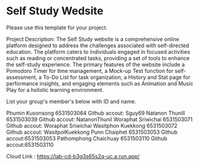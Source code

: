 Self Study Wedsite
=============
Please use this template for your project.

Project Description:
The Self Study website is a comprehensive online platform designed to address the challenges associated with self-directed education. The platform caters to individuals engaged in focused activities such as reading or concentrated tasks, providing a set of tools to enhance the self-study experience. The primary features of the website include a Pomodoro Timer for time management, a Mock-up Test function for self-assessment, a To-Do List for task organization, a History and Stat page for performance insights, and engaging elements such as Animation and Music Play for a holistic learning environment.

List your group's member's below with ID and name. 

Phumin Kusonsong 6531503064 Github accout: Sguy69
Natanon Thunill 6531503039   Github accout: NatanonThunil
Woraphat Sriwichai 6531503071  Github accout: Woraphat Sriwichai
Wasitphon Kuekkong 6531503072  Github accout: WasitpolKuekkong
Punn Chaiphet 6531503053   Github accout:6531503053
Pathomphong Chaichuay 6531503110  Github accout:6531503110

Cloud Link : https://lab-cd-b3g3s65s2q-uc.a.run.app/


